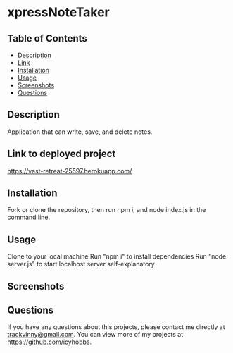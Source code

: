 # xpressNoteTaker

## Table of Contents

- [Description](#description)
- [Link](#Link)
- [Installation](#Installation)
- [Usage](#Usage)
- [Screenshots](#Screenshots)
- [Questions](#questions)

## Description

Application that can write, save, and delete notes.

## Link to deployed project

https://vast-retreat-25597.herokuapp.com/

## Installation

Fork or clone the repository, then run npm i, and node index.js in the command line.

## Usage

Clone to your local machine
Run "npm i" to install dependencies
Run "node server.js" to start localhost server
self-explanatory

## Screenshots

## Questions

If you have any questions about this projects, please contact me directly at trackvinny@gmail.com. You can view more of my projects at https://github.com/icyhobbs.
